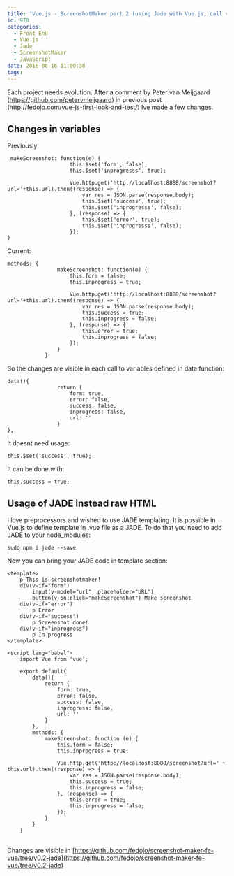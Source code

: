 ```yaml
---
title: 'Vue.js - ScreenshotMaker part 2 (using Jade with Vue.js, call variables)'
id: 978
categories:
  - Front End
  - Vue.js
  - Jade
  - ScreenshotMaker
  - JavaScript
date: 2016-08-16 11:00:38
tags:
---
```


Each project needs evolution. After a comment by Peter van Meijgaard (https://github.com/petervmeijgaard) in previous post (http://fedojo.com/vue-js-first-look-and-test/) Ive made a few changes.

<!--more-->

## Changes in variables

Previously:
<pre class="line-numbers"><code class="language-javascript"> makeScreenshot: function(e) {
                    this.$set('form', false);
                    this.$set('inprogresss', true);

                    Vue.http.get('http://localhost:8888/screenshot?url='+this.url).then((response) =&gt; {
                        var res = JSON.parse(response.body);
                        this.$set('success', true);
                        this.$set('inprogresss', false);
                    }, (response) =&gt; {
                        this.$set('error', true);
                        this.$set('inprogresss', false);
                    });
}</code></pre>

Current:

<pre class="line-numbers"><code class="language-javascript">methods: {
                makeScreenshot: function(e) {
                    this.form = false;
                    this.inprogress = true;

                    Vue.http.get('http://localhost:8888/screenshot?url='+this.url).then((response) =&gt; {
                        var res = JSON.parse(response.body);
                        this.success = true;
                        this.inprogress = false;
                    }, (response) =&gt; {
                        this.error = true;
                        this.inprogress = false;
                    });
                }
            }</code></pre>

So the changes are visible in each call to variables defined in data function:

<pre class="line-numbers"><code class="language-javascript">data(){
                return {
                    form: true,
                    error: false,
                    success: false,
                    inprogress: false,
                    url: ''
                }
},</code></pre>

It doesnt need usage:

<pre class="line-numbers"><code class="language-javascript">this.$set('success', true);</code></pre>

It can be done with:

<pre class="line-numbers"><code class="language-javascript">this.success = true;</code></pre>

## Usage of JADE instead raw HTML

I love preprocessors and wished to use JADE templating. It is possible in Vue.js to define template in .vue file as a JADE. To do that you need to add JADE to your node_modules:
<pre class="line-numbers"><code class="language-javascript">sudo npm i jade --save</code></pre>
Now you can bring your JADE code in template section:
<pre class="line-numbers"><code class="language-javascript">&lt;template&gt;
    p This is screenshotmaker!
    div(v-if="form")
        input(v-model="url", placeholder="URL")
        button(v-on:click="makeScreenshot") Make screenshot
    div(v-if="error")
        p Error
    div(v-if="success")
        p Screenshot done!
    div(v-if="inprogress")
        p In progress
&lt;/template&gt;

&lt;script lang="babel"&gt;
    import Vue from 'vue';

    export default{
        data(){
            return {
                form: true,
                error: false,
                success: false,
                inprogress: false,
                url: ''
            }
        },
        methods: {
            makeScreenshot: function (e) {
                this.form = false;
                this.inprogress = true;

                Vue.http.get('http://localhost:8888/screenshot?url=' + this.url).then((response) =&gt; {
                    var res = JSON.parse(response.body);
                    this.success = true;
                    this.inprogress = false;
                }, (response) =&gt; {
                    this.error = true;
                    this.inprogress = false;
                });
            }
        }
    }
</code>
</pre>

Changes are visible in [https://github.com/fedojo/screenshot-maker-fe-vue/tree/v0.2-jade](https://github.com/fedojo/screenshot-maker-fe-vue/tree/v0.2-jade)
